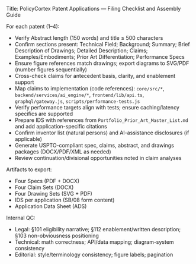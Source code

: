 Title: PolicyCortex Patent Applications — Filing Checklist and Assembly Guide

For each patent (1–4):
- Verify Abstract length (150 words) and title ≤ 500 characters
- Confirm sections present: Technical Field; Background; Summary; Brief Description of Drawings; Detailed Description; Claims; Examples/Embodiments; Prior Art Differentiation; Performance Specs
- Ensure figure references match drawings; export diagrams to SVG/PDF (number figures sequentially)
- Cross-check claims for antecedent basis, clarity, and enablement support
- Map claims to implementation (code references): `core/src/*`, `backend/services/ai_engine/*`, `frontend/lib/api.ts`, `graphql/gateway.js`, `scripts/performance-tests.js`
- Verify performance targets align with tests; ensure caching/latency specifics are supported
- Prepare IDS with references from `Portfolio_Prior_Art_Master_List.md` and add application-specific citations
- Confirm inventor list (natural persons) and AI-assistance disclosures (if applicable)
- Generate USPTO-compliant spec, claims, abstract, and drawings packages (DOCX/PDF/XML as needed)
- Review continuation/divisional opportunities noted in claim analyses

Artifacts to export:
- Four Specs (PDF + DOCX)
- Four Claim Sets (DOCX)
- Four Drawing Sets (SVG + PDF)
- IDS per application (SB/08 form content)
- Application Data Sheet (ADS)

Internal QC:
- Legal: §101 eligibility narrative; §112 enablement/written description; §103 non-obviousness positioning
- Technical: math correctness; API/data mapping; diagram-system consistency
- Editorial: style/terminology consistency; figure labels; pagination



